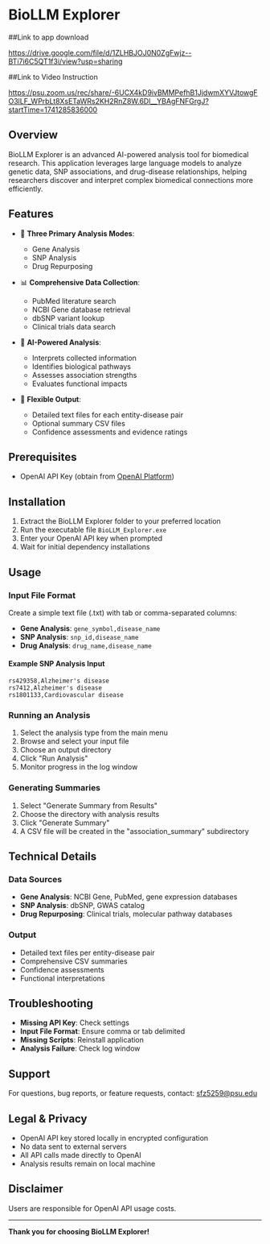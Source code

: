 # BioLLM Explorer

##Link to app download

https://drive.google.com/file/d/1ZLHBJOJ0N0ZgFwjz--BTi7i6C5QT1f3i/view?usp=sharing

##Link to Video Instruction

https://psu.zoom.us/rec/share/-6UCX4kD9ivBMMPefhB1JjdwmXYVJtowgFO3lLF_WPrbLt8XsETaWRs2KH2RnZ8W.6Dl__YBAgFNFGrgJ?startTime=1741285836000

## Overview

BioLLM Explorer is an advanced AI-powered analysis tool for biomedical research. This application leverages large language models to analyze genetic data, SNP associations, and drug-disease relationships, helping researchers discover and interpret complex biomedical connections more efficiently.

## Features

- 🧬 **Three Primary Analysis Modes**:
  - Gene Analysis
  - SNP Analysis
  - Drug Repurposing

- 📊 **Comprehensive Data Collection**:
  - PubMed literature search
  - NCBI Gene database retrieval
  - dbSNP variant lookup
  - Clinical trials data search

- 🤖 **AI-Powered Analysis**:
  - Interprets collected information
  - Identifies biological pathways
  - Assesses association strengths
  - Evaluates functional impacts

- 📁 **Flexible Output**:
  - Detailed text files for each entity-disease pair
  - Optional summary CSV files
  - Confidence assessments and evidence ratings

## Prerequisites

- OpenAI API Key (obtain from [OpenAI Platform](https://platform.openai.com/api-keys))

## Installation

1. Extract the BioLLM Explorer folder to your preferred location
2. Run the executable file `BioLLM_Explorer.exe`
3. Enter your OpenAI API key when prompted
4. Wait for initial dependency installations

## Usage

### Input File Format

Create a simple text file (.txt) with tab or comma-separated columns:

- **Gene Analysis**: `gene_symbol,disease_name`
- **SNP Analysis**: `snp_id,disease_name`
- **Drug Analysis**: `drug_name,disease_name`

#### Example SNP Analysis Input
```
rs429358,Alzheimer's disease
rs7412,Alzheimer's disease
rs1801133,Cardiovascular disease
```

### Running an Analysis

1. Select the analysis type from the main menu
2. Browse and select your input file
3. Choose an output directory
4. Click "Run Analysis"
5. Monitor progress in the log window

### Generating Summaries

1. Select "Generate Summary from Results"
2. Choose the directory with analysis results
3. Click "Generate Summary"
4. A CSV file will be created in the "association_summary" subdirectory

## Technical Details

### Data Sources

- **Gene Analysis**: NCBI Gene, PubMed, gene expression databases
- **SNP Analysis**: dbSNP, GWAS catalog
- **Drug Repurposing**: Clinical trials, molecular pathway databases

### Output

- Detailed text files per entity-disease pair
- Comprehensive CSV summaries
- Confidence assessments
- Functional interpretations

## Troubleshooting

- **Missing API Key**: Check settings
- **Input File Format**: Ensure comma or tab delimited
- **Missing Scripts**: Reinstall application
- **Analysis Failure**: Check log window

## Support

For questions, bug reports, or feature requests, contact: sfz5259@psu.edu

## Legal & Privacy

- OpenAI API key stored locally in encrypted configuration
- No data sent to external servers
- All API calls made directly to OpenAI
- Analysis results remain on local machine

## Disclaimer

Users are responsible for OpenAI API usage costs.

---

**Thank you for choosing BioLLM Explorer!**
